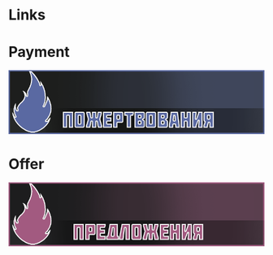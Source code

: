 # Links
# Payment
[![Payment](https://github.com/DmitrijevK/DmitrijevK/blob/main/5a69a2.png)](https://www.paypal.com/pools/c/8tkyjM2IPp?_ga=2.132256462.1115608334.1602353428-846535792.1602353428)
# Offer
[![Predlozenija](https://github.com/DmitrijevK/DmitrijevK/blob/main/a25a80.png)](https://vk.com/kirikdm)
 
